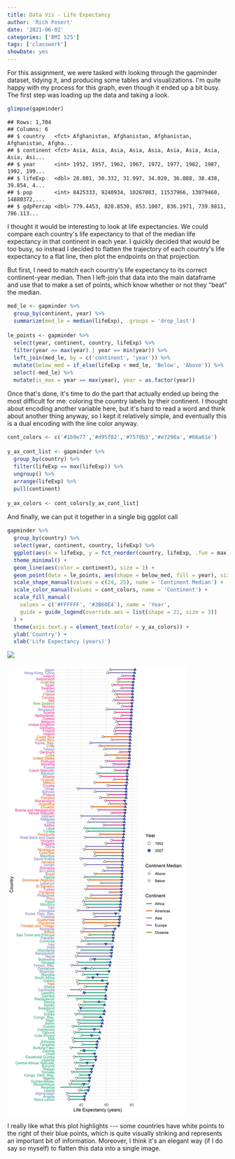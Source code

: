 ```yaml
---
title: Data Vis - Life Expectancy
author: 'Rich Posert'
date: '2021-06-02'
categories: ['BMI 525']
tags: ['classwork']
showDate: yes
---
```


For this assignment, we were tasked with looking through the gapminder
dataset, tidying it, and producing some tables and visualizations. I'm
quite happy with my process for this graph, even though it ended up a bit
busy. The first step was loading up the data and taking a look.




```r
glimpse(gapminder)
```

```
## Rows: 1,704
## Columns: 6
## $ country   <fct> Afghanistan, Afghanistan, Afghanistan, Afghanistan, Afgha...
## $ continent <fct> Asia, Asia, Asia, Asia, Asia, Asia, Asia, Asia, Asia, Asi...
## $ year      <int> 1952, 1957, 1962, 1967, 1972, 1977, 1982, 1987, 1992, 199...
## $ lifeExp   <dbl> 28.801, 30.332, 31.997, 34.020, 36.088, 38.438, 39.854, 4...
## $ pop       <int> 8425333, 9240934, 10267083, 11537966, 13079460, 14880372,...
## $ gdpPercap <dbl> 779.4453, 820.8530, 853.1007, 836.1971, 739.9811, 786.113...
```

I thought it would be interesting to look at life expectancies. We could
compare each country's life expectancy to that of the median life expectancy
in that continent in each year. I quickly decided that would be too busy, so
instead I decided to flatten the trajectory of each country's life expectancy
to a flat line, then plot the endpoints on that projection.

But first, I need to match each country's life expectancy to its correct
continent-year median. Then I left-join that data into the main dataframe
and use that to make a set of points, which know whether or not they "beat"
the median.


```r
med_le <- gapminder %>% 
  group_by(continent, year) %>% 
  summarize(med_le = median(lifeExp), .groups = 'drop_last')

le_points <- gapminder %>% 
  select(year, continent, country, lifeExp) %>% 
  filter(year == max(year) | year == min(year)) %>% 
  left_join(med_le, by = c('continent', 'year')) %>% 
  mutate(below_med = if_else(lifeExp < med_le, 'Below', 'Above')) %>% 
  select(-med_le) %>% 
  mutate(is_max = year == max(year), year = as.factor(year))
```

Once that's done, it's time to do the part that actually ended up being
the most difficult for me: coloring the country labels by their continent.
I thought about encoding another variable here, but it's hard to read a word
and think about another thing anyway, so I kept it relatively simple, and eventually
this is a dual encoding with the line color anyway.


```r
cont_colors <- c('#1b9e77','#d95f02','#7570b3','#e7298a','#66a61e')

y_ax_cont_list <- gapminder %>% 
  group_by(country) %>% 
  filter(lifeExp == max(lifeExp)) %>% 
  ungroup() %>% 
  arrange(lifeExp) %>% 
  pull(continent)

y_ax_colors <- cont_colors[y_ax_cont_list]
```

And finally, we can put it together in a single big ggplot call


```r
gapminder %>% 
  group_by(country) %>% 
  select(year, continent, country, lifeExp) %>% 
  ggplot(aes(x = lifeExp, y = fct_reorder(country, lifeExp, .fun = max))) +
  theme_minimal() +
  geom_line(aes(color = continent), size = 1) +
  geom_point(data = le_points, aes(shape = below_med, fill = year), size = 2) +
  scale_shape_manual(values = c(24, 25), name = 'Continent Median') +
  scale_color_manual(values = cont_colors, name = 'Continent') +
  scale_fill_manual(
    values = c('#FFFFFF', '#3B60E4'), name = 'Year', 
    guide = guide_legend(override.aes = list(shape = 21, size = 3))
  ) +
  theme(axis.text.y = element_text(color = y_ax_colors)) +
  ylab('Country') +
  xlab('Life Expectancy (years)')
```

<img src="{{< blogdown/postref >}}index_files/figure-html/make-plot-1.png" width="672" />


![The final life expectancy plot](main_plot.png)

I really like what this plot highlights --- some countries have white points to
the right of their blue points, which is quite visually striking and represents
an important bit of information. Moreover, I think it's an elegant way (if I do
say so myself) to flatten this data into a single image.
